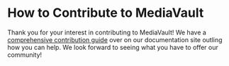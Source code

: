 # How to Contribute to MediaVault 

Thank you for your interest in contributing to MediaVault! We have a [comprehensive contribution guide](https://mediavault.org/docs/general/contributing/) over on our documentation site outling how you can help. We look forward to seeing what you have to offer our community!
